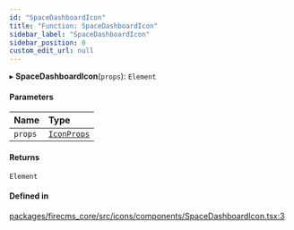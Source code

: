 ```yaml
---
id: "SpaceDashboardIcon"
title: "Function: SpaceDashboardIcon"
sidebar_label: "SpaceDashboardIcon"
sidebar_position: 0
custom_edit_url: null
---
```


▸ **SpaceDashboardIcon**(`props`): `Element`

#### Parameters

| Name | Type |
| :------ | :------ |
| `props` | [`IconProps`](../types/IconProps.md) |

#### Returns

`Element`

#### Defined in

[packages/firecms_core/src/icons/components/SpaceDashboardIcon.tsx:3](https://github.com/FireCMSco/firecms/blob/d45f3739/packages/firecms_core/src/icons/components/SpaceDashboardIcon.tsx#L3)
